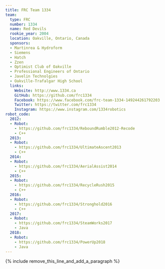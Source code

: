 ```yaml
---
title: FRC Team 1334
team:
  type: FRC
  number: 1334
  name: Red Devils
  rookie_year: 2004
  location: Oakville, Ontario, Canada
  sponsors:
  - Martinrea & Hydroform
  - Siemens
  - Hatch
  - Zzen
  - Optimist Club of Oakville
  - Professional Engineers of Ontario
  - Javelin Technolgies
  - Oakville-Trafalgar High School
  links:
    Website: http://www.1334.ca
    GitHub: https://github.com/frc1334
    Facebook: https://www.facebook.com/frc-team-1334-149244261792203
    Twitter: https://twitter.com/frc1334
    Instagram: https://www.instagram.com/1334robotics
robot_code:
  2012:
  - Robot:
    - https://github.com/frc1334/ReboundRumble2012-Recode
    - C++
  2013:
  - Robot:
    - https://github.com/frc1334/UltimateAscent2013
    - C++
  2014:
  - Robot:
    - https://github.com/frc1334/AerialAssist2014
    - C++
  2015:
  - Robot:
    - https://github.com/frc1334/RecycleRush2015
    - C++
  2016:
  - Robot:
    - https://github.com/frc1334/Stronghold2016
    - C++
  2017:
  - Robot:
    - https://github.com/frc1334/SteamWorks2017
    - Java
  2018:
  - Robot:
    - https://github.com/frc1334/PowerUp2018
    - Java
---
```


{% include remove_this_line_and_add_a_paragraph %}